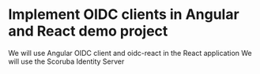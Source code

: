 # Implement OIDC clients in Angular and React demo project

We will use Angular OIDC client and oidc-react in the React application
We will use the Scoruba Identity Server 
